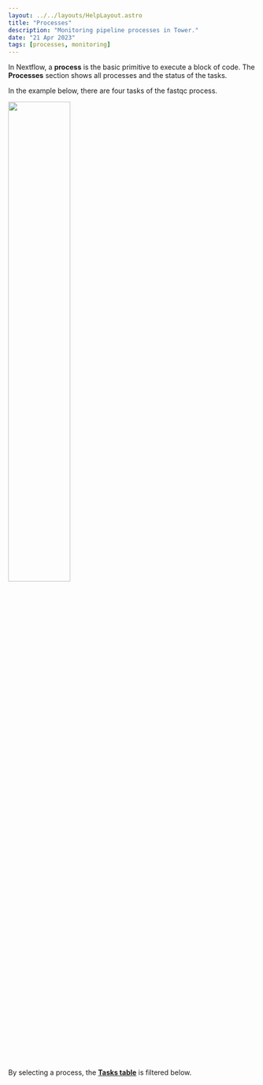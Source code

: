 ```yaml
---
layout: ../../layouts/HelpLayout.astro
title: "Processes"
description: "Monitoring pipeline processes in Tower."
date: "21 Apr 2023"
tags: [processes, monitoring]
---
```


In Nextflow, a **process** is the basic primitive to execute a block of code. The **Processes** section shows all processes and the status of the tasks.

In the example below, there are four tasks of the fastqc process.

<img src="../_images/monitoring_fastqc_processes.png" width="50%"/>

By selecting a process, the [**Tasks table**](./tasks.md) is filtered below.
